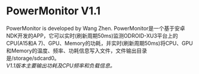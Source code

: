 # PowerMonitor V1.1
PowerMonitor is developed by Wang Zhen.
PowerMonitor是一个基于安卓NDK开发的APP，它可以实时(刷新周期50ms)监测ODROID-XU3平台上的CPU(A15和A
7)、GPU、Memory的功耗，并实时(刷新周期50ms)将CPU、GPU和Memory的温度、频率、功耗信息写入文件，文件输出目录是/storage/sdcard0。  
*V1.1版本主要输出功耗及CPU频率和负载信息。*